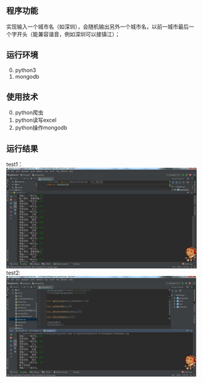 ## 程序功能
实现输入一个城市名（如深圳），会随机输出另外一个城市名，以前一城市最后一个字开头（能兼容谐音，例如深圳可以接镇江）；
## 运行环境
 0. python3
 1. mongodb
## 使用技术
0. python爬虫
1. python读写excel
2. python操作mongodb
## 运行结果
test1：
![result1](https://github.com/hiyaojie/jielong/raw/master/result1.jpg)
test2:
![result2](https://github.com/hiyaojie/jielong/raw/master/result2.jpg)
